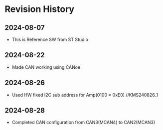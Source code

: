 # Revision History
## 2024-08-07
  - This is Reference SW from ST Studio

## 2024-08-22
  - Made CAN working using CANoe 
  
## 2024-08-26
  - Used HW fixed I2C sub address for Amp(0100 = 0xE0) //KMS240826_1
  
## 2024-08-28
  - Completed CAN configuration from CAN3(MCAN4) to CAN2(MCAN3)